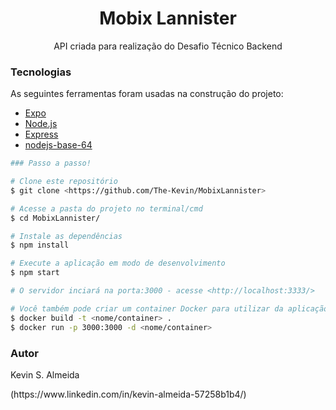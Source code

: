 <h1 align="center">Mobix Lannister</h1>


<p align="center">API criada para realização do Desafio Técnico Backend</p>


###  Tecnologias

As seguintes ferramentas foram usadas na construção do projeto:

- [Expo](https://expo.io/)
- [Node.js](https://nodejs.org/en/)
- [Express](https://expressjs.com/pt-br/)
- [nodejs-base-64](https://github.com/anton-bot/nodejs-base64)


```bash
### Passo a passo!

# Clone este repositório
$ git clone <https://github.com/The-Kevin/MobixLannister>

# Acesse a pasta do projeto no terminal/cmd
$ cd MobixLannister/

# Instale as dependências
$ npm install

# Execute a aplicação em modo de desenvolvimento
$ npm start

# O servidor inciará na porta:3000 - acesse <http://localhost:3333/>

# Você também pode criar um container Docker para utilizar da aplicação
$ docker build -t <nome/container> .
$ docker run -p 3000:3000 -d <nome/container>
```

### Autor
<p>Kevin S. Almeida</p>
<p>(https://www.linkedin.com/in/kevin-almeida-57258b1b4/)</p>